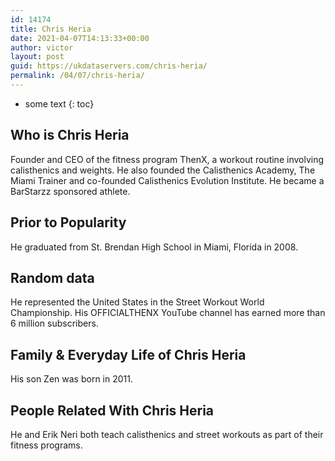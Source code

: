 ```yaml
---
id: 14174
title: Chris Heria
date: 2021-04-07T14:13:33+00:00
author: victor
layout: post
guid: https://ukdataservers.com/chris-heria/
permalink: /04/07/chris-heria/
---
```


* some text
{: toc}


## Who is Chris Heria



Founder and CEO of the fitness program ThenX, a workout routine involving calisthenics and weights. He also founded the Calisthenics Academy, The Miami Trainer and co-founded Calisthenics Evolution Institute. He became a BarStarzz sponsored athlete.

                
                
                
## Prior to Popularity



He graduated from St. Brendan High School in Miami, Florida in 2008.

                
                
                
## Random data



He represented the United States in the Street Workout World Championship. His OFFICIALTHENX YouTube channel has earned more than 6 million subscribers.

                
                
                
## Family & Everyday Life of Chris Heria



His son Zen was born in 2011. 

                
                
                
## People Related With Chris Heria



He and Erik Neri both teach calisthenics and street workouts as part of their fitness programs.

                
              
            
          
          
          